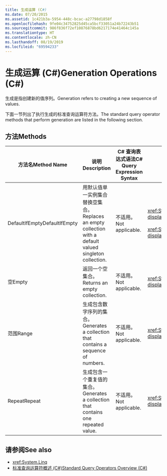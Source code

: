 ```yaml
---
title: 生成运算 (C#)
ms.date: 07/20/2015
ms.assetid: 1c421b3a-5954-448c-bcac-a27798d1858f
ms.openlocfilehash: 9fe04c34752825d45ca5bcf33051a24b72243b51
ms.sourcegitcommit: 986f836f72ef10876878bd6217174e41464c145a
ms.translationtype: HT
ms.contentlocale: zh-CN
ms.lasthandoff: 08/19/2019
ms.locfileid: "69594233"
---
```

# <a name="generation-operations-c"></a><span data-ttu-id="3eb47-102">生成运算 (C#)</span><span class="sxs-lookup"><span data-stu-id="3eb47-102">Generation Operations (C#)</span></span>
<span data-ttu-id="3eb47-103">生成是指创建新的值序列。</span><span class="sxs-lookup"><span data-stu-id="3eb47-103">Generation refers to creating a new sequence of values.</span></span>  
  
 <span data-ttu-id="3eb47-104">下面一节列出了执行生成的标准查询运算符方法。</span><span class="sxs-lookup"><span data-stu-id="3eb47-104">The standard query operator methods that perform generation are listed in the following section.</span></span>  
  
## <a name="methods"></a><span data-ttu-id="3eb47-105">方法</span><span class="sxs-lookup"><span data-stu-id="3eb47-105">Methods</span></span>  
  
|<span data-ttu-id="3eb47-106">方法名</span><span class="sxs-lookup"><span data-stu-id="3eb47-106">Method Name</span></span>|<span data-ttu-id="3eb47-107">说明</span><span class="sxs-lookup"><span data-stu-id="3eb47-107">Description</span></span>|<span data-ttu-id="3eb47-108">C# 查询表达式语法</span><span class="sxs-lookup"><span data-stu-id="3eb47-108">C# Query Expression Syntax</span></span>|<span data-ttu-id="3eb47-109">详细信息</span><span class="sxs-lookup"><span data-stu-id="3eb47-109">More Information</span></span>|  
|-----------------|-----------------|---------------------------------|----------------------|  
|<span data-ttu-id="3eb47-110">DefaultIfEmpty</span><span class="sxs-lookup"><span data-stu-id="3eb47-110">DefaultIfEmpty</span></span>|<span data-ttu-id="3eb47-111">用默认值单一实例集合替换空集合。</span><span class="sxs-lookup"><span data-stu-id="3eb47-111">Replaces an empty collection with a default valued singleton collection.</span></span>|<span data-ttu-id="3eb47-112">不适用。</span><span class="sxs-lookup"><span data-stu-id="3eb47-112">Not applicable.</span></span>|<xref:System.Linq.Enumerable.DefaultIfEmpty%2A?displayProperty=nameWithType><br /><br /> <xref:System.Linq.Queryable.DefaultIfEmpty%2A?displayProperty=nameWithType>|  
|<span data-ttu-id="3eb47-113">空</span><span class="sxs-lookup"><span data-stu-id="3eb47-113">Empty</span></span>|<span data-ttu-id="3eb47-114">返回一个空集合。</span><span class="sxs-lookup"><span data-stu-id="3eb47-114">Returns an empty collection.</span></span>|<span data-ttu-id="3eb47-115">不适用。</span><span class="sxs-lookup"><span data-stu-id="3eb47-115">Not applicable.</span></span>|<xref:System.Linq.Enumerable.Empty%2A?displayProperty=nameWithType>|  
|<span data-ttu-id="3eb47-116">范围</span><span class="sxs-lookup"><span data-stu-id="3eb47-116">Range</span></span>|<span data-ttu-id="3eb47-117">生成包含数字序列的集合。</span><span class="sxs-lookup"><span data-stu-id="3eb47-117">Generates a collection that contains a sequence of numbers.</span></span>|<span data-ttu-id="3eb47-118">不适用。</span><span class="sxs-lookup"><span data-stu-id="3eb47-118">Not applicable.</span></span>|<xref:System.Linq.Enumerable.Range%2A?displayProperty=nameWithType>|  
|<span data-ttu-id="3eb47-119">Repeat</span><span class="sxs-lookup"><span data-stu-id="3eb47-119">Repeat</span></span>|<span data-ttu-id="3eb47-120">生成包含一个重复值的集合。</span><span class="sxs-lookup"><span data-stu-id="3eb47-120">Generates a collection that contains one repeated value.</span></span>|<span data-ttu-id="3eb47-121">不适用。</span><span class="sxs-lookup"><span data-stu-id="3eb47-121">Not applicable.</span></span>|<xref:System.Linq.Enumerable.Repeat%2A?displayProperty=nameWithType>|  
  
## <a name="see-also"></a><span data-ttu-id="3eb47-122">请参阅</span><span class="sxs-lookup"><span data-stu-id="3eb47-122">See also</span></span>

- <xref:System.Linq>
- [<span data-ttu-id="3eb47-123">标准查询运算符概述 (C#)</span><span class="sxs-lookup"><span data-stu-id="3eb47-123">Standard Query Operators Overview (C#)</span></span>](./standard-query-operators-overview.md)
